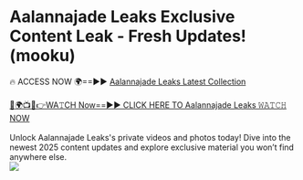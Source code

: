 # Aalannajade Leaks Exclusive Content Leak - Fresh Updates! (mooku)

🔥 ACCESS NOW 🌍==►► <a href="https://tinyurl.com/kvy9nzfs" rel="nofollow">Aalannajade Leaks Latest Collection</a>
<br><br>
[🔴🌍📺📱👉WA𝚃CH Now==►► CLICK HERE TO Aalannajade Leaks 𝚆𝙰𝚃𝙲𝙷 NOW](https://tinyurl.com/kvy9nzfs)
<br><br>
Unlock Aalannajade Leaks's private videos and photos today! Dive into the newest 2025 content updates and explore exclusive material you won’t find anywhere else.
<br>
<a href="https://tinyurl.com/kvy9nzfs" rel="nofollow" data-target="animated-image.originalLink"><img src="https://camo.githubusercontent.com/8a4f000d20f83aca3bf7ec5f350d767afa0574a8a352519fd8cfa583a6f93a33/68747470733a2f2f692e696d6775722e636f6d2f644a486b345a712e676966" data-canonical-src="https://i.imgur.com/dJHk4Zq.gif" style="max-width: 100%; display: inline-block;" data-target="animated-image.originalImage"></a>
<br>
